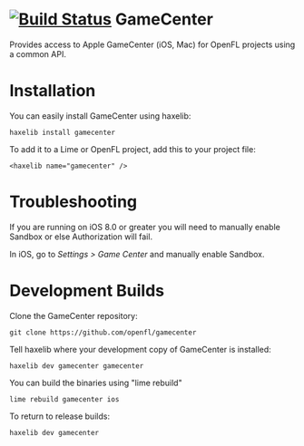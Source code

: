 [![Build Status](https://travis-ci.org/openfl/gamecenter.png)](https://travis-ci.org/openfl/gamecenter)
GameCenter
==========

Provides access to Apple GameCenter (iOS, Mac) for OpenFL projects using a common API.


Installation
============

You can easily install GameCenter using haxelib:

    haxelib install gamecenter

To add it to a Lime or OpenFL project, add this to your project file:

    <haxelib name="gamecenter" />


Troubleshooting
===============

If you are running on iOS 8.0 or greater you will need to manually enable Sandbox or else Authorization will fail.

In iOS, go to *Settings > Game Center* and manually enable Sandbox.


Development Builds
==================

Clone the GameCenter repository:

    git clone https://github.com/openfl/gamecenter

Tell haxelib where your development copy of GameCenter is installed:

    haxelib dev gamecenter gamecenter

You can build the binaries using "lime rebuild"

    lime rebuild gamecenter ios

To return to release builds:

    haxelib dev gamecenter
